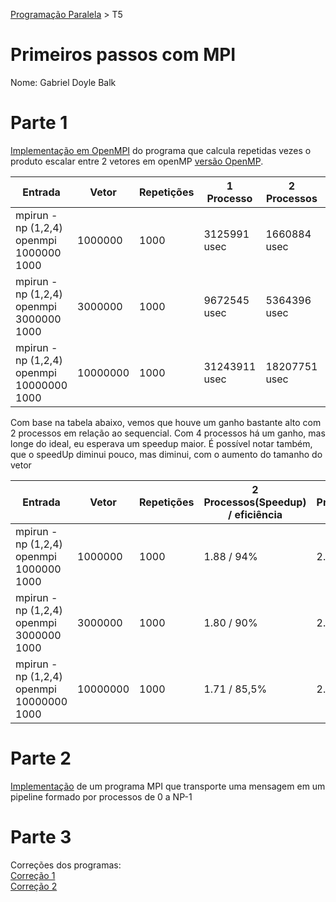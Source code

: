 [Programação Paralela](https://github.com/AndreaInfUFSM/elc139-2019a) > T5

# Primeiros passos com MPI

Nome: Gabriel Doyle Balk

# Parte 1

[Implementação em OpenMPI](openmpi.c) do programa que calcula repetidas vezes o produto escalar entre 2 vetores em openMP [versão OpenMP](https://github.com/doyleSM/elc139-2019a/blob/master/trabalhos/t2/openmp/openmp.c).

| Entrada                                  | Vetor    | Repetições | 1 Processo    | 2 Processos   | 4 Processos |
| ---------------------------------------- | -------- | ---------- | ------------- | ------------- | ----------- |
| mpirun -np (1,2,4) openmpi 1000000 1000  | 1000000  | 1000       | 3125991 usec  | 1660884 usec  | 1338731     |
| mpirun -np (1,2,4) openmpi 3000000 1000  | 3000000  | 1000       | 9672545 usec  | 5364396 usec  | 4297139     |
| mpirun -np (1,2,4) openmpi 10000000 1000 | 10000000 | 1000       | 31243911 usec | 18207751 usec | 14653807    |

Com base na tabela abaixo, vemos que houve um ganho bastante alto com 2 processos em relação ao sequencial. Com 4 processos há um ganho, mas longe do ideal, eu esperava um speedup maior.
É possível notar também, que o speedUp diminui pouco, mas diminui, com o aumento do tamanho do vetor

| Entrada                                  | Vetor    | Repetições | 2 Processos(Speedup) / eficiência | 4 Processos(Speedup) / eficiência |
| ---------------------------------------- | -------- | ---------- | --------------------------------- | --------------------------------- |
| mpirun -np (1,2,4) openmpi 1000000 1000  | 1000000  | 1000       | 1.88 / 94%                        | 2.33 / 58%                        |
| mpirun -np (1,2,4) openmpi 3000000 1000  | 3000000  | 1000       | 1.80 / 90%                        | 2.25 / 56,25%                     |
| mpirun -np (1,2,4) openmpi 10000000 1000 | 10000000 | 1000       | 1.71 / 85,5%                      | 2.13 / 53,25%                     |

# Parte 2

[Implementação](pipeline.c) de um programa MPI que transporte uma mensagem em um pipeline formado por processos de 0 a NP-1

# Parte 3

Correções dos programas:<br/>
[Correção 1](mpi_corrigido1.c)<br/>
[Correção 2](mpi_corrigido2.c)
